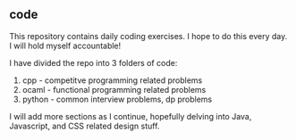 ## code

This repository contains daily coding exercises. I hope to do this every day. I will hold myself accountable!

I have divided the repo into 3 folders of code:

1. cpp - competitve programming related problems
2. ocaml - functional programming related problems
3. python - common interview problems, dp problems

I will add more sections as I continue, hopefully delving into Java, Javascript, and CSS related design stuff.
